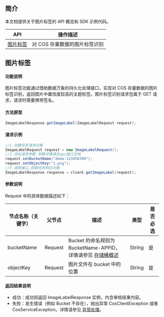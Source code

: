 ## 简介

本文档提供关于图片标签的 API 概览和 SDK 示例代码。

| API           | 操作描述                 |
| ------------- |  ---------------------- |
| [图片标签](https://cloud.tencent.com/document/product/460/39082) |  对 COS 存量数据的图片标签识别 |

## 图片标签

#### 功能说明

图片标签功能通过借助数据万象的持久化处理接口，实现对 COS 存量数据的图片标签识别，返回图片中置信度较高的主题标签。图片标签识别请求包属于 GET 请求，请求时需要携带签名。

#### 方法原型

```java
ImageLabelResponse getImageLabel(ImageLabelRequest request);
```


#### 请求示例

```java
//1.创建任务请求对象
ImageLabelRequest request = new ImageLabelRequest();
//2.添加请求参数 参数详情请见api接口文档
request.setBucketName("demo-123456789");
request.setObjectKey("1.png");
//3.调用接口,获取任务响应对象
ImageLabelResponse response = client.getImageLabel(request);
```


#### 参数说明

Request 中的具体数据描述如下：

| 节点名称（关键字） | 父节点  | 描述                                                     | 类型      | 是否必选 |
| ------------------ | ------- | -------------------------------------------------------- | --------- | ---- |
| bucketName | Request |Bucket 的命名规则为 BucketName-APPID，详情请参见 [存储桶概述](https://cloud.tencent.com/document/product/436/13312) | String |是|
| objectKey | Request | 图片文件在 bucket 中的位置 | String    | 是   |

#### 返回结果说明

- 成功：成功则返回 ImageLabelResponse 实例，内含审核结果内容。
- 失败：发生错误（例如 Bucket 不存在），抛出异常 CosClientException 或者 CosServiceException。详情请参见 [异常处理](https://cloud.tencent.com/document/product/436/35218)。
